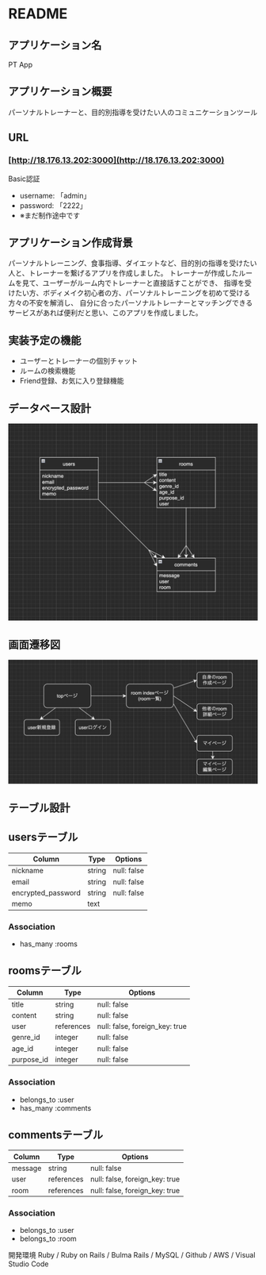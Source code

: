 # README

## アプリケーション名
PT App

## アプリケーション概要
パーソナルトレーナーと、目的別指導を受けたい人のコミュニケーションツール

## URL
### [http://18.176.13.202:3000](http://18.176.13.202:3000)
Basic認証
* username: 「admin」
* password: 「2222」
* ※まだ制作途中です

## アプリケーション作成背景
パーソナルトレーニング、食事指導、ダイエットなど、目的別の指導を受けたい人と、トレーナーを繋げるアプリを作成しました。 トレーナーが作成したルームを見て、ユーザーがルーム内でトレーナーと直接話すことができ、 指導を受けたい方、ボディメイク初心者の方、パーソナルトレーニングを初めて受ける方々の不安を解消し、 自分に合ったパーソナルトレーナーとマッチングできるサービスがあれば便利だと思い、このアプリを作成しました。

## 実装予定の機能
* ユーザーとトレーナーの個別チャット
* ルームの検索機能
* Friend登録、お気に入り登録機能

## データベース設計
![サンプル画像](app/assets/images/rrrrr.png)

## 画面遷移図
![サンプル画像](app/assets/images/eeee.png)

## テーブル設計

## usersテーブル
 | Column             | Type   | Options     |
 | ------------------ | ------ | ----------- |
 | nickname           | string | null: false |
 | email              | string | null: false |
 | encrypted_password | string | null: false |
 | memo               | text   |             |

### Association
* has_many :rooms


## roomsテーブル
 | Column             | Type       | Options                        |
 | ------------------ | ---------- | ------------------------------ |
 | title              | string     | null: false                    |
 | content            | string     | null: false                    |
 | user               | references | null: false, foreign_key: true |
 | genre_id           | integer    | null: false                    |
 | age_id             | integer    | null: false                    |
 | purpose_id         | integer    | null: false                    |

### Association
* belongs_to :user
* has_many :comments


## commentsテーブル
 | Column  | Type       | Options                        |
 | ------- | ---------- | ------------------------------ |
 | message | string     | null: false                    |
 | user    | references | null: false, foreign_key: true |
 | room    | references | null: false, foreign_key: true |

### Association
* belongs_to :user
* belongs_to :room


開発環境
Ruby / Ruby on Rails / Bulma Rails / MySQL / Github / AWS / Visual Studio Code